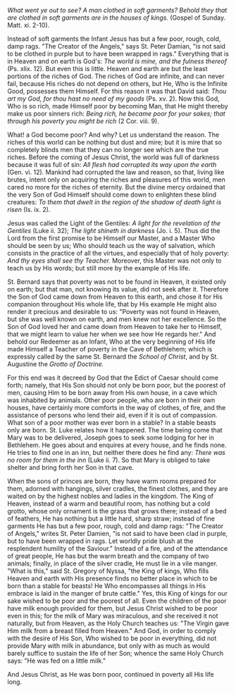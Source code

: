 
*What went ye out to see? A man clothed in soft garments? Behold they that are clothed in soft garments are in the houses of kings.* (Gospel of Sunday. Matt. xi. 2-10).

Instead of soft garments the Infant Jesus has but a few poor, rough, cold, damp rags. \"The Creator of the Angels,\" says St. Peter Damian, \"is not said to be clothed in purple but to have been wrapped in rags.\" Everything that is in Heaven and on earth is God\'s: *The world is mine, and the fulness thereof* (Ps. xlix. 12). But even this is little. Heaven and earth are but the least portions of the riches of God. The riches of God are infinite, and can never fail, because His riches do not depend on others, but He, Who is the Infinite Good, possesses them Himself. For this reason it was that David said: *Thou art my God, for thou hast no need of my goods* (Ps. xv. 2). Now this God, Who is so rich, made Himself poor by becoming Man, that He might thereby make us poor sinners rich: *Being rich, he became poor for your sakes; that through his poverty you might be rich* (2 Cor. viii. 9).

What! a God become poor? And why? Let us understand the reason. The riches of this world can be nothing but dust and mire; but it is mire that so completely blinds men that they can no longer see which are the true riches. Before the coming of Jesus Christ, the world was full of darkness because it was full of sin: *All flesh had corrupted its way upon the earth* (Gen. vi. 12). Mankind had corrupted the law and reason, so that, living like brutes, intent only on acquiring the riches and pleasures of this world, men cared no more for the riches of eternity. But the divine mercy ordained that the very Son of God Himself should come down to enlighten these blind creatures: *To them that dwelt in the region of the shadow of death light is risen* (Is. ix. 2).

Jesus was called the Light of the Gentiles: *A light for the revelation of the Gentiles* (Luke ii. 32); *The light shineth in darkness* (Jo. i. 5). Thus did the Lord from the first promise to be Himself our Master, and a Master Who should be seen by us; Who should teach us the way of salvation, which consists in the practice of all the virtues, and especially that of holy poverty: *And thy eyes shall see thy Teacher.* Moreover, this Master was not only to teach us by His words; but still more by the example of His life.

St. Bernard says that poverty was not to be found in Heaven, it existed only on earth; but that man, not knowing its value, did not seek after it. Therefore the Son of God came down from Heaven to this earth, and chose it for His companion throughout His whole life, that by His example He might also render it precious and desirable to us: \"Poverty was not found in Heaven, but she was well known on earth, and men knew not her excellence. So the Son of God loved her and came down from Heaven to take her to Himself, that we might learn to value her when we see how He regards her.\" And behold our Redeemer as an Infant, Who at the very beginning of His life made Himself a Teacher of poverty in the Cave of Bethlehem; which is expressly called by the same St. Bernard the *School of Christ*, and by St. Augustine the *Grotto of Doctrine.*

For this end was it decreed by God that the Edict of Caesar should come forth; namely, that His Son should not only be born poor, but the poorest of men, causing Him to be born away from His own house, in a cave which was inhabited by animals. Other poor people, who are born in their own houses, have certainly more comforts in the way of clothes, of fire, and the assistance of persons who lend their aid, even if it is out of compassion. What son of a poor mother was ever born in a stable? In a stable beasts only are born. St. Luke relates how it happened. The time being come that Mary was to be delivered, Joseph goes to seek some lodging for her in Bethlehem. He goes about and enquires at every house, and he finds none. He tries to find one in an inn, but neither there does he find any: *There was no room for them in the inn* (Luke ii. 7). So that Mary is obliged to take shelter and bring forth her Son in that cave.

When the sons of princes are born, they have warm rooms prepared for them, adorned with hangings, silver cradles, the finest clothes, and they are waited on by the highest nobles and ladies in the kingdom. The King of Heaven, instead of a warm and beautiful room, has nothing but a cold grotto, whose only ornament is the grass that grows there; instead of a bed of feathers, He has nothing but a little hard, sharp straw; instead of fine garments He has but a few poor, rough, cold and damp rags: \"The Creator of Angels,\" writes St. Peter Damien, \"is not said to have been clad in purple, but to have been wrapped in rags. Let worldly pride blush at the resplendent humility of the Saviour.\" Instead of a fire, and of the attendance of great people, He has but the warm breath and the company of two animals; finally, in place of the silver cradle, He must lie in a vile manger. \"What is this,\" said St. Gregory of Nyssa, \"the King of kings, Who fills Heaven and earth with His presence finds no better place in which to be born than a stable for beasts! He Who encompasses all things in His embrace is laid in the manger of brute cattle.\" Yes, this King of kings for our sake wished to be poor and the poorest of all. Even the children of the poor have milk enough provided for them, but Jesus Christ wished to be poor even in this; for the milk of Mary was miraculous, and she received it not naturally, but from Heaven, as the Holy Church teaches us: \"The Virgin gave Him milk from a breast filled from Heaven.\" And God, in order to comply with the desire of His Son, Who wished to be poor in everything, did not provide Mary with milk in abundance, but only with as much as would barely suffice to sustain the life of her Son; whence the same Holy Church says: \"He was fed on a little milk.\"

And Jesus Christ, as He was born poor, continued in poverty all His life long.

